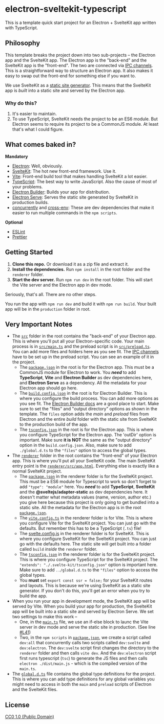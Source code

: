 # electron-sveltekit-typescript
This is a template quick start project for an Electron + SvelteKit app written with TypeScript.

## Philosophy
This template breaks the project down into two sub-projects – the Electron app and the SvelteKit app. The Electron app is the "back-end" and the SvelteKit app is the "front-end". The two are connected via [IPC channels](https://www.electronjs.org/docs/latest/tutorial/ipc). This is a straightforward way to structure an Electron app. It also makes it easy to swap out the front-end for something else if you want to.

We use SvelteKit as a [static site generator](https://kit.svelte.dev/docs/adapter-static). This means that the SvelteKit app is _built_ into a static site and served by the Electron app.

### Why do this?
1. It's easier to maintain.
2. To use TypeScript, SvelteKit needs the project to be an ES6 module. But Electron seems to require its project to be a CommonJS module. At least that's what I could figure.

## What comes baked in?
**Mandatory**
- [Electron](https://www.electronjs.org/): Well, obviously.
- [SvelteKit](https://kit.svelte.dev/): The hot new front-end framework. Use it.
- [Vite](https://vitejs.dev/): Front-end build tool that makes handling SvelteKit a lot easier.
- [TypeScript](https://www.typescriptlang.org/): The best way to write JavaScript. Also the cause of most of your problems.
- [Electron Builder](https://www.electron.build/): Builds your app for distribution.
- [Electron Serve](https://github.com/sindresorhus/electron-serve): Serves the static site generated by SvelteKit in production builds.
- [concurrently](https://www.npmjs.com/package/concurrently) and [cross-env](https://www.npmjs.com/package/cross-env): These are dev dependencies that make it easier to run multiple commands in the `npm scripts`.

**Optional**
- [ESLint](https://eslint.org/)
- [Prettier](https://prettier.io/)

## Getting Started
1. **Clone this repo.** Or download it as a zip file and extract it.
2. **Install the dependencies.** Run `npm install` in the root folder and the `renderer` folder.
3. **Start the dev server.** Run `npm run dev` in the root folder. This will start the Vite server and the Electron app in dev mode.

Seriously, that's all. There are no other steps. 

You run the app with `npm run dev` and build it with `npm run build`. Your built app will be in the `production` folder in root.

## Very Important Notes
- The [`src`](src/) folder in the root contains the "back-end" of your Electron app. This is where you'll put all your Electron-specific code. Your main process is in [`src/main.ts`](src/main.ts) and the preload script is in [`src/preload.ts`](src/preload.ts). You can add more files and folders here as you see fit. The [IPC channels](https://www.electronjs.org/docs/latest/tutorial/ipc) have to be set up in the preload script. You can see an example of it in the project.
    - The [`package.json`](./package.json) in the root is for the Electron app. This must be a CommonJS module for Electron to work. You _**need**_ to add **TypeScript**, **Vite** and **Electron Builder** as dev dependencies here, and **Electron Serve** as a dependency. All the metadata for your Electron app should go here.
    - The [`build.config.json`](./build.config.json) in the root is for Electron Builder. This is where you configure the build process. You can add more options as you see fit. The [Electron Builder docs](https://www.electron.build/configuration/configuration) are a good place to start. Make sure to set the "files" and "output directory" options as shown in the template. The `files` option adds the _main_ and _preload_ files from Electron and the entire _build_ folder with the static site from SvelteKit to the production build of the app.
    - The [`tsconfig.json`](./tsconfig.json) in the root is for the Electron app. This is where you configure TypeScript for the Electron app. The 'outDir' option is important. Make sure **it is NOT** the same as the "output directory" option in the `build.config.json`. Also, make sure to add `./global.d.ts` to the `"files"` option to access the global types.
- The [`renderer`](renderer/) folder in the root contains the "front-end" of your Electron app. This is where you'll put all your SvelteKit code. The main SvelteKit entry point is the [`renderer/src/app.html`](renderer/src/app.html). Everything else is exactly like a normal SvelteKit project.
    - The [`package.json`](./renderer/package.json) in the renderer folder is for the SvelteKit project. This must be a ES6 module for Typescript to work so don't forget to add `"type": "module"` here. You _**need**_ to add **TypeScript**, **SvelteKit** and the **@sveltejs/adapter-static** as dev dependencies here. It doesn't matter what metadata values (name, version, author etc.) you give here because this project is only going to get bundled into a static site. All the metadata for the Electron app is in the root [`package.json`](./package.json).
    - The [`vite.config.ts`](./renderer/vite.config.ts) in the renderer folder is for Vite. This is where you configure Vite for the SvelteKit project. You can just go with the defaults. But remember this has to be a TypeScript (`.ts`) file!
    - The [svelte.config.js](./renderer/svelte.config.js) in the renderer folder is for SvelteKit. This is where you configure SvelteKit for the SvelteKit project. You can just go with the defaults here. The static site will get built into a folder called `build` _inside_ the `renderer` folder.
    - The [`tsconfig.json`](./renderer/tsconfig.json) in the renderer folder is for the SvelteKit project. This is where you configure TypeScript for the SvelteKit project. The `"extends": "./.svelte-kit/tsconfig.json"` option is important here. Make sure to add `../global.d.ts` to the `"files"` option to access the global types.
    - You **must** set `export const ssr = false;` for your SvelteKit routes and layouts. This is because we're using SvelteKit as a static site generator. If you don't do this, you'll get an error when you try to build the app.
- When you run your app in development mode, the SvelteKit app will be served by Vite. When you build your app for production, the SvelteKit app will be built into a static site and served by Electron Serve. We set two settings to make this work –
    - One, in the [`main.ts`](./src/main.ts) file, we use an if-else block to launc the Vite server in dev mode and serve the static site in production. (See line [#L41](./src/main.ts#L41))
    - Two, in the `npm scripts` in [`package.json`](./package.json), we create a script called `dev:all` that concurrently calls two scripts called `dev:svelte` and `dev:electron`. The `dev:svelte` script first changes the directory to the `renderer` folder and then calls `vite dev`. And the `dev:electron` script first runs typescript (`tsc`) to generate the JS files and then calls `electron ./dist/main.js` - which is the compiled version of the `main.ts`.
- The [`global.d.ts`](./global.d.ts) file contains the global type definitions for the project. This is where you can add type definitions for any global variables you might need to access in both the `main` and `preload` scripts of Electron and the SvelteKit files.

## License
[CC0 1.0 (Public Domain)](LICENSE.md)
